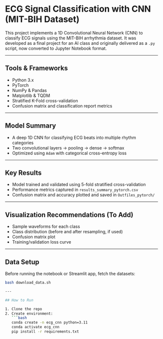  
# ECG Signal Classification with CNN (MIT-BIH Dataset)

This project implements a 1D Convolutional Neural Network (CNN) to classify ECG signals using the MIT-BIH arrhythmia dataset. It was developed as a final project for an AI class and originally delivered as a `.py` script, now converted to Jupyter Notebook format.

---

## Tools & Frameworks

- Python 3.x
- PyTorch
- NumPy & Pandas
- Matplotlib & TQDM
- Stratified K-Fold cross-validation
- Confusion matrix and classification report metrics

---

## Model Summary

- A deep 1D CNN for classifying ECG beats into multiple rhythm categories
- Two convolutional layers → pooling → dense → softmax
- Optimized using `Adam` with categorical cross-entropy loss

---

## Key Results

- Model trained and validated using 5-fold stratified cross-validation
- Performance metrics captured in `results_summary_pytorch.csv`
- Confusion matrix and accuracy plotted and saved in `Outfiles_pytorch/`

---

## Visualization Recommendations (To Add)

- Sample waveforms for each class
- Class distribution (before and after resampling, if used)
- Confusion matrix plot
- Training/validation loss curve

---

## Data Setup

Before running the notebook or Streamlit app, fetch the datasets:

```bash
bash download_data.sh

---

## How to Run

1. Clone the repo
2. Create environment:
   ```bash
   conda create -n ecg_cnn python=3.11
   conda activate ecg_cnn
   pip install -r requirements.txt
